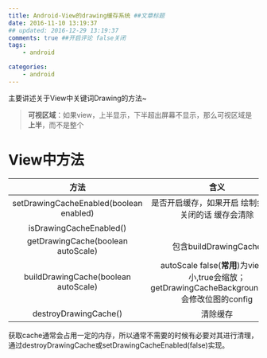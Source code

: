 ```yaml
---
title: Android-View的drawing缓存系统 ##文章标题
date: 2016-11-10 13:19:37
## updated: 2016-12-29 13:19:37
comments: true ##开启评论 false关闭
tags:
    - android

categories:
    - android
---
```


主要讲述关于View中关键词Drawing的方法~

<!-- more -->

>**可视区域**：如果view，上半显示，下半超出屏幕不显示，那么可视区域是**上半**，而不是整个

# View中方法

| 方法 | 含义 | 
| :------------: |:---------------:| 
| setDrawingCacheEnabled(boolean enabled) | 是否开启缓存，如果开启 绘制会快点,关闭的话 缓存会清除|
| isDrawingCacheEnabled() | |
| getDrawingCache(boolean autoScale)  |包含buildDrawingCache|
| buildDrawingCache(boolean autoScale)  |autoScale false(**常用**)为view大小,true会缩放；getDrawingCacheBackgroundColor会修改位图的config|
| destroyDrawingCache()  | 清除缓存 |

获取cache通常会占用一定的内存，所以通常不需要的时候有必要对其进行清理，通过destroyDrawingCache或setDrawingCacheEnabled(false)实现。
